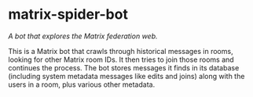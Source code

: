 # matrix-spider-bot

_A bot that explores the Matrix federation web._

This is a Matrix bot that crawls through historical messages in rooms, looking for other Matrix room IDs. It then tries to join those rooms and continues the process.
The bot stores messages it finds in its database (including system metadata messages like edits and joins) along with the users in a room, plus various other metadata.